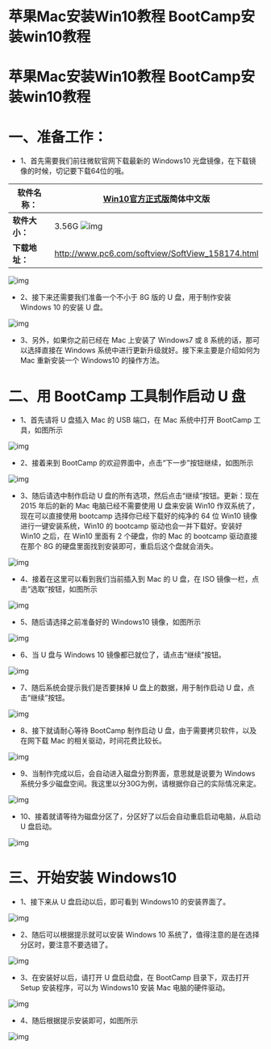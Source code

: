 # 苹果Mac安装Win10教程 BootCamp安装win10教程

# 苹果Mac安装Win10教程 BootCamp安装win10教程

# 一、准备工作：

- 1、首先需要我们前往微软官网下载最新的 Windows10 光盘镜像，在下载镜像的时候，切记要下载64位的哦。

| **软件名称：** | [Win10官方正式版](http://www.pc6.com/softview/SoftView_158174.html)简体中文版 |
| -------------- | ------------------------------------------------------------ |
| **软件大小：** | 3.56G ![img](http://2.pic.pc6.com/thumb/up/2015-7/2015730145014_600_0.jpg) |
| **下载地址：** | <http://www.pc6.com/softview/SoftView_158174.html>           |

![img](http://0.pic.pc6.com/thumb/up/2015-7/201507291932286440672_600_0.png)

- 2、接下来还需要我们准备一个不小于 8G 版的 U 盘，用于制作安装 Windows 10 的安装 U 盘。

![img](http://6.pic.pc6.com/thumb/up/2015-7/201507291932475728758_600_0.png)

- 3、另外，如果你之前已经在 Mac 上安装了 Windows7 或 8 系统的话，那可以选择直接在 Windows 系统中进行更新升级就好。接下来主要是介绍如何为 Mac 重新安装一个 Windows10 的操作方法。

# 二、用 BootCamp 工具制作启动 U 盘

- 1、首先请将 U 盘插入 Mac 的 USB 端口，在 Mac 系统中打开 BootCamp 工具，如图所示

![img](http://3.pic.pc6.com/thumb/up/2015-7/201507291933423988935_600_0.png)

- 2、接着来到 BootCamp 的欢迎界面中，点击“下一步”按钮继续，如图所示

![img](http://2.pic.pc6.com/thumb/up/2015-7/201507291933506119734_600_0.png)

- 3、随后请选中制作启动 U 盘的所有选项，然后点击“继续”按钮。更新：现在 2015 年后的新的 Mac 电脑已经不需要使用 U 盘来安装 Win10 作双系统了，现在可以直接使用 bootcamp 选择你已经下载好的纯净的 64 位 Win10 镜像进行一键安装系统，Win10 的 bootcamp 驱动也会一并下载好。安装好 Win10 之后，在 Win10 里面有 2 个硬盘，你的 Mac 的 bootcamp 驱动直接在那个 8G 的硬盘里面找到安装即可，重启后这个盘就会消失。

![img](http://0.pic.pc6.com/thumb/up/2015-7/201507291934143009092_600_0.png)

- 4、接着在这里可以看到我们当前插入到 Mac 的 U 盘，在 ISO 镜像一栏，点击“选取”按钮，如图所示

![img](http://6.pic.pc6.com/thumb/up/2015-7/201507291934267148878_600_0.png)

- 5、随后请选择之前准备好的 Windows10 镜像，如图所示

![img](http://7.pic.pc6.com/thumb/up/2015-7/201507291934396151869_600_0.png)

- 6、当 U 盘与 Windows 10 镜像都已就位了，请点击“继续”按钮。

![img](http://9.pic.pc6.com/thumb/up/2015-7/201507291934483256421_600_0.png)

- 7、随后系统会提示我们是否要抹掉 U 盘上的数据，用于制作启动 U 盘，点击“继续”按钮。

![img](http://0.pic.pc6.com/thumb/up/2015-7/201507291934576289472_600_0.png)

- 8、接下就请耐心等待 BootCamp 制作启动 U  盘，由于需要拷贝软件，以及在网下载 Mac 的相关驱动，时间花费比较长。

![img](http://5.pic.pc6.com/thumb/up/2015-7/201507291935119124357_600_0.png)

- 9、当制作完成以后，会自动进入磁盘分割界面，意思就是说要为 Windows 系统分多少磁盘空间。我这里以分30G为例，请根据你自己的实际情况来定。

![img](http://0.pic.pc6.com/thumb/up/2015-7/201507291935203398282_600_0.png)

- 10、接着就请等待为磁盘分区了，分区好了以后会自动重启启动电脑，从启动 U 盘启动。

![img](http://4.pic.pc6.com/thumb/up/2015-7/201507291935303252576_600_0.png)

# 三、开始安装 Windows10

- 1、接下来从 U 盘启动以后，即可看到 Windows10 的安装界面了。

![img](http://7.pic.pc6.com/thumb/up/2015-7/201507291935456255689_600_0.png)

- 2、随后可以根据提示就可以安装 Windows 10 系统了，值得注意的是在选择分区时，要注意不要选错了。

![img](http://9.pic.pc6.com/thumb/up/2015-7/201507291935588062941_600_0.png)

- 3、在安装好以后，请打开 U 盘启动盘，在 BootCamp 目录下，双击打开 Setup 安装程序，可以为 Windows10 安装 Mac 电脑的硬件驱动。

![img](http://0.pic.pc6.com/thumb/up/2015-7/201507291936065382002_600_0.png)

- 4、随后根据提示安装即可，如图所示

![img](http://5.pic.pc6.com/thumb/up/2015-7/201507291936165369917_600_0.png)